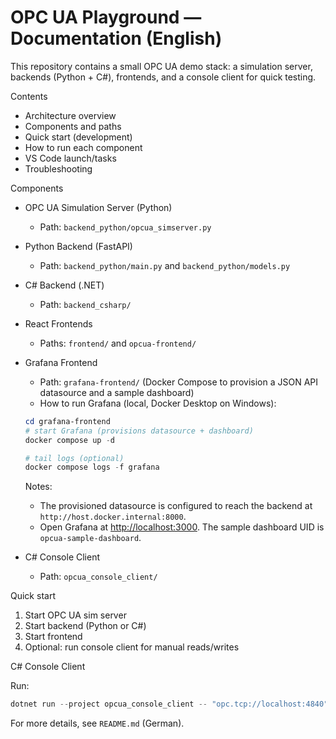 # OPC UA Playground — Documentation (English)

This repository contains a small OPC UA demo stack: a simulation server, backends (Python + C#), frontends, and a console client for quick testing.

Contents

- Architecture overview
- Components and paths
- Quick start (development)
- How to run each component
- VS Code launch/tasks
- Troubleshooting

Components

- OPC UA Simulation Server (Python)
  - Path: `backend_python/opcua_simserver.py`
- Python Backend (FastAPI)
  - Path: `backend_python/main.py` and `backend_python/models.py`
- C# Backend (.NET)
  - Path: `backend_csharp/`
- React Frontends
  - Paths: `frontend/` and `opcua-frontend/`
- Grafana Frontend
  - Path: `grafana-frontend/` (Docker Compose to provision a JSON API datasource and a sample dashboard)
  - How to run Grafana (local, Docker Desktop on Windows):

    
  ```powershell
  cd grafana-frontend
  # start Grafana (provisions datasource + dashboard)
  docker compose up -d

  # tail logs (optional)
  docker compose logs -f grafana
  ```

  Notes:
  - The provisioned datasource is configured to reach the backend at `http://host.docker.internal:8000`.
  - Open Grafana at [http://localhost:3000](http://localhost:3000). The sample dashboard UID is `opcua-sample-dashboard`.
- C# Console Client
  - Path: `opcua_console_client/`

Quick start

1. Start OPC UA sim server
2. Start backend (Python or C#)
3. Start frontend
4. Optional: run console client for manual reads/writes

C# Console Client

Run:

```powershell
dotnet run --project opcua_console_client -- "opc.tcp://localhost:4840"
```


For more details, see `README.md` (German).
